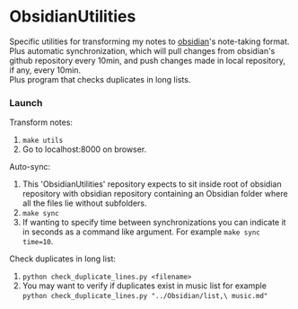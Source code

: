 # ObsidianUtilities

Specific utilities for transforming my notes to [obsidian](https://obsidian.md/)'s note-taking format.<br>
Plus automatic synchronization, which will pull changes from obsidian's github repository every 10min, and push changes made in local repository, if any, every 10min.<br>
Plus program that checks duplicates in long lists.

### Launch
Transform notes:
1. `make utils`
2. Go to localhost:8000 on browser.

Auto-sync:
1. This 'ObsidianUtilities' repository expects to sit inside root of obsidian repository with obsidian repository containing an Obsidian folder where all the files lie without subfolders.
2. `make sync`
3. If wanting to specify time between synchronizations you can indicate it in seconds as a command like argument. For example `make sync time=10`.

Check duplicates in long list:
1. `python check_duplicate_lines.py <filename>`
2. You may want to verify if duplicates exist in music list for example `python check_duplicate_lines.py "../Obsidian/list,\ music.md"`
